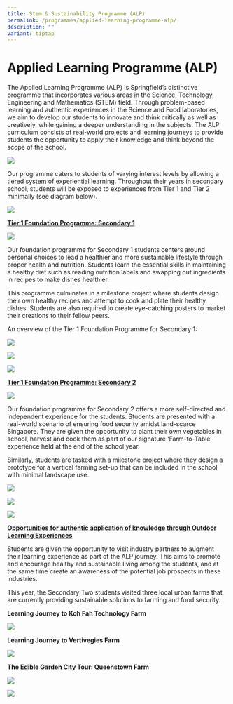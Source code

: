 ```yaml
---
title: Stem & Sustainability Programme (ALP)
permalink: /programmes/applied-learning-programme-alp/
description: ""
variant: tiptap
---
```

# **Applied Learning Programme (ALP)**

The Applied Learning Programme (ALP) is Springfield’s distinctive programme that incorporates various areas in the Science, Technology, Engineering and Mathematics (STEM) field. Through problem-based learning and authentic experiences in the Science and Food laboratories, we aim to develop our students to innovate and think critically as well as creatively, while gaining a deeper understanding in the subjects. The ALP curriculum consists of real-world projects and learning journeys to provide students the opportunity to apply their knowledge and think beyond the scope of the school.

![](/images/ALP1.png)

Our programme caters to students of varying interest levels by allowing a tiered system of experiential learning. Throughout their years in secondary school, students will be exposed to experiences from Tier 1 and Tier 2 minimally (see diagram below).

![](/images/ALP2.png)

**<u>Tier 1 Foundation Programme: Secondary 1</u>**

![](/images/ALP3.png)

Our foundation programme for Secondary 1 students centers around personal choices to lead a healthier and more sustainable lifestyle through proper health and nutrition. Students learn the essential skills in maintaining a healthy diet such as reading nutrition labels and swapping out ingredients in recipes to make dishes healthier.

This programme culminates in a milestone project where students design their own healthy recipes and attempt to cook and plate their healthy dishes. Students are also required to create eye-catching posters to market their creations to their fellow peers.

An  overview of the Tier 1 Foundation Programme for Secondary 1:

![](/images/ALPTable1.png)

![](/images/ALP%20table%202.png)

![](/images/ALP%20table%203.png)


**<u>Tier 1 Foundation Programme: Secondary 2</u>**

![](/images/ALP10.png)

Our  foundation programme for Secondary 2 offers a more self-directed and independent experience for the students. Students are presented with a real-world scenario of ensuring food security amidst land-scarce Singapore. They are given the opportunity to plant their own vegetables in school,  harvest and cook them as part of our signature ‘Farm-to-Table’ experience held at the end of the school year. 

Similarly, students are tasked with a milestone project where they design a prototype for a vertical farming set-up that can be included in the school with minimal landscape use.

![](/images/ALP%20table%204.png)

![](/images/ALP%20table%205.png)

![](/images/ALP%20table%206.png)


<u>**Opportunities for authentic application of knowledge through Outdoor Learning Experiences**</u>

Students are  given the opportunity to visit industry partners to augment their learning experience as part of the ALP journey. This aims to promote and  encourage healthy and sustainable living among the students, and at the same time create an  awareness of the potential job prospects in these industries.

This year, the Secondary Two students visited three local urban farms that are currently providing sustainable solutions to farming and food security.

**Learning Journey to Koh Fah Technology Farm**

![](/images/alp%20table%207.png)

**Learning Journey to Vertivegies Farm**

![](/images/alp%20table%208.png)

**The Edible Garden City Tour: Queenstown Farm**

![](/images/alp%20table%209.png)

![](/images/alp%20table%2010.png)